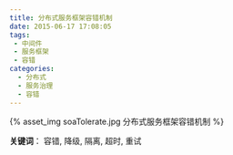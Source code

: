 ```yaml
---
title: 分布式服务框架容错机制
date: 2015-06-17 17:08:05
tags:
 - 中间件
 - 服务框架 
 - 容错
categories:
  - 分布式 
  - 服务治理
  - 容错  
---
```


<p></p>
<!-- more -->

{% asset_img  soaTolerate.jpg  分布式服务框架容错机制 %}

**关键词**： 容错, 降级, 隔离, 超时, 重试



